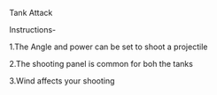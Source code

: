Tank Attack

Instructions-

1.The Angle and power can be set to shoot a projectile 

2.The shooting panel is common for boh the tanks 

3.Wind affects your shooting
